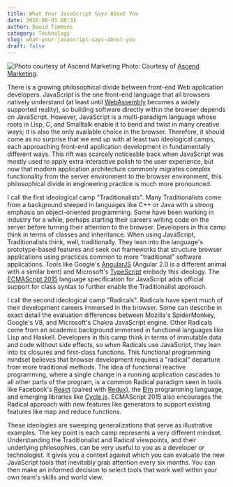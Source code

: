 ```yaml
---
title: What Your JavaScript Says About You
date: 2016-06-01 08:33
author: David Timmons
category: Technology
slug: what-your-javascript-says-about-you
draft: false
---
```


![Photo courtesy of Ascend Marketing][1]
<span class="img-caption">
  Photo: Courtesy of [Ascend Marketing][2].
</span>

There is a growing philosophical divide between front-end Web
application developers. JavaScript is the one front-end language that
all browsers natively understand (at least until [WebAssembly][] becomes
a widely supported reality), so building software directly within the
browser depends on JavaScript. However, JavaScript is a multi-paradigm
language whose roots in Lisp, C, and Smalltalk enable it to bend and twist
in many creative ways; it is also the only available choice in the browser.
Therefore, it should come as no surprise that we end up with at least two
ideological camps, each approaching front-end application development in
fundamentally different ways. This rift was scarcely noticeable back
when JavaScript was mostly used to apply extra interactive polish to the
user experience, but now that modern application architecture commonly
migrates complex functionality from the server environment to the
browser environment, this philosophical divide in engineering practice
is much more pronounced.

I call the first ideological camp "Traditionalists". Many
Traditionalists come from a background steeped in languages like C++ or
Java with a strong emphasis on object-oriented programming. Some have
been working in industry for a while, perhaps starting their careers
writing code on the server before turning their attention to the
browser. Developers in this camp think in terms of classes and
inheritance. When using JavaScript, Traditionalists think, well,
traditionally. They lean into the language's prototype-based features
and seek out frameworks that structure browser applications using
practices common to more "traditional" software applications. Tools like
Google's [AngularJS][] (Angular 2.0 is a different animal with a similar
bent) and Microsoft's [TypeScript][] embody this ideology. The
[ECMAScript 2015][3] language specification for JavaScript adds official
support for class syntax to further enable the Traditionalist approach.

I call the second ideological camp "Radicals". Radicals have spent much
of their development careers immersed in the browser. Some can describe
in exact detail the evaluation differences between Mozilla's
SpiderMonkey, Google's V8, and Microsoft's Chakra JavaScript engine.
Other Radicals come from an academic background immersed in functional
languages like Lisp and Haskell. Developers in this camp think in terms
of immutable data and code without side effects, so when Radicals use
JavaScript, they lean into its closures and first-class functions. This
functional programming mindset believes that browser development
requires a "radical" departure from more traditional methods. The idea
of functional reactive programming, where a single change in a running
application cascades to all other parts of the program, is a common
Radical paradigm seen in tools like Facebook's [React][] (paired with
[Redux][]), the [Elm][] programming language, and emerging libraries like
[Cycle.js][]. ECMAScript 2015 also encourages the Radical approach with
new features like generators to support existing features like map and
reduce functions.

These ideologies are sweeping generalizations that serve as illustrative
examples. The key point is each camp represents a very different
mindset. Understanding the Traditionalist and Radical viewpoints, and
their underlying philosophies, can be very useful to you as a developer
or technologist. It gives you a context against which you can evaluate
the new JavaScript tools that inevitably grab attention every six
months. You can then make an informed decision to select tools that work
well within your own team's skills and world view.


[1]: {filename}/images/2016/07/javascript-and-you.jpg
  "A wild JavaScript 'Radical' and 'Traditionalist' spotted on safari."

[2]: http://thinking.ascend.marketing/what-does-your-javascript-say-about-you
  "View this post on the Ascend Marketing blog."

[3]: http://www.ecma-international.org/ecma-262/6.0/index.html
  "Visit www.ecma-international.org."

[AngularJS]: https://angularjs.org/
  "Click here to visit the official AngularJS website."

[Cycle.js]: http://cycle.js.org/
  "Click here to visit the official Cycle.js website."

[Elm]: http://elm-lang.org/
  "Click here to visit the official Elm website."

[React]: https://facebook.github.io/react/
  "Click here to visit the official React website."

[Redux]: http://redux.js.org/
  "Click here to visit the official Redux website."

[TypeScript]: http://www.typescriptlang.org/
  "Click here to visit the official TypeScript website."

[WebAssembly]: https://webassembly.github.io/
  "Click here to visit the official WebAssembly website."
